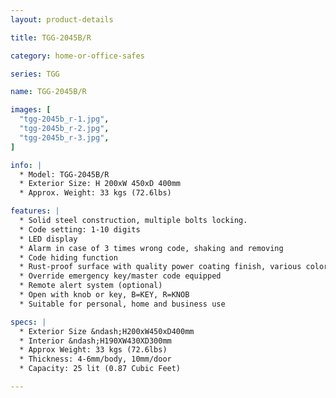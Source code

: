 ```yaml
---
layout: product-details

title: TGG-2045B/R

category: home-or-office-safes

series: TGG

name: TGG-2045B/R

images: [
  "tgg-2045b_r-1.jpg",
  "tgg-2045b_r-2.jpg",
  "tgg-2045b_r-3.jpg",
]

info: |
  * Model: TGG-2045B/R
  * Exterior Size: H 200xW 450xD 400mm
  * Approx. Weight: 33 kgs (72.6lbs)

features: |
  * Solid steel construction, multiple bolts locking.
  * Code setting: 1-10 digits
  * LED display
  * Alarm in case of 3 times wrong code, shaking and removing
  * Code hiding function
  * Rust-proof surface with quality power coating finish, various colors available
  * Override emergency key/master code equipped
  * Remote alert system (optional)
  * Open with knob or key, B=KEY, R=KNOB
  * Suitable for personal, home and business use

specs: |
  * Exterior Size &ndash;H200xW450xD400mm
  * Interior &ndash;H190XW430XD300mm
  * Approx Weight: 33 kgs (72.6lbs)
  * Thickness: 4-6mm/body, 10mm/door
  * Capacity: 25 lit (0.87 Cubic Feet)

---
```



